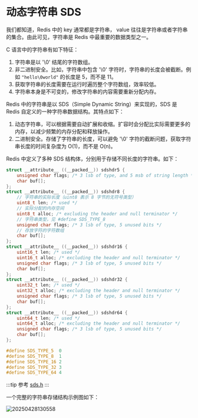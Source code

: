 # 动态字符串 SDS

我们都知道，Redis 中的 key 通常都是字符串， value 往往是字符串或者字符串的集合。由此可见，字符串是 Redis 中最重要的数据类型之一。

C 语言中的字符串有如下特征：

1. 字符串是以 '\0' 结尾的字符数组。
2. 非二进制安全。比如，字符串中包含 '\0' 字符时，字符串的长度会被截断。例如 `"hello\0world"` 的长度是 5，而不是 11。
3. 获取字符串的长度需要在运行时遍历整个字符数组，效率较低。
4. 字符串本身是不可变的，修改字符串的内容需要重新分配内存。

Redis 中的字符串是以 SDS（Simple Dynamic String）来实现的，SDS 是 Redis 自定义的一种字符串数据结构。其特点如下：

1. 动态字符串，可以根据需要自动扩展和收缩。扩容时会分配比实际需要更多的内存，以减少频繁的内存分配和释放操作。
3. 二进制安全。存储了字符串的长度，可以避免 '\0' 字符的截断问题，获取字符串长度的时间复杂度为 O(1)，而不是 O(n)。

Redis 中定义了多种 SDS 结构体，分别用于存储不同长度的字符串。如下：

```c
struct __attribute__ ((__packed__)) sdshdr5 {
    unsigned char flags; /* 3 lsb of type, and 5 msb of string length */
    char buf[];
};
struct __attribute__ ((__packed__)) sdshdr8 {
    // 字符串的实际长度（uint8 表示 8 字节的无符号类型）
    uint8_t len; /* used */
    // 实际分配的内存空间
    uint8_t alloc; /* excluding the header and null terminator */
    // 字符串类型，见 #define SDS_TYPE_8 
    unsigned char flags; /* 3 lsb of type, 5 unused bits */
    // 存放字符的字符数组
    char buf[];
};
struct __attribute__ ((__packed__)) sdshdr16 {
    uint16_t len; /* used */
    uint16_t alloc; /* excluding the header and null terminator */
    unsigned char flags; /* 3 lsb of type, 5 unused bits */
    char buf[];
};
struct __attribute__ ((__packed__)) sdshdr32 {
    uint32_t len; /* used */
    uint32_t alloc; /* excluding the header and null terminator */
    unsigned char flags; /* 3 lsb of type, 5 unused bits */
    char buf[];
};
struct __attribute__ ((__packed__)) sdshdr64 {
    uint64_t len; /* used */
    uint64_t alloc; /* excluding the header and null terminator */
    unsigned char flags; /* 3 lsb of type, 5 unused bits */
    char buf[];
};

#define SDS_TYPE_5  0
#define SDS_TYPE_8  1
#define SDS_TYPE_16 2
#define SDS_TYPE_32 3
#define SDS_TYPE_64 4
```

:::tip 参考
[sds.h](https://github.com/redis/redis/blob/unstable/src/sds.h)
:::

一个完整的字符串存储结构示例图如下：

![20250428130558](https://djfmdresources.oss-cn-hangzhou.aliyuncs.com/athena/2025-04-28/20250428130558.png)
